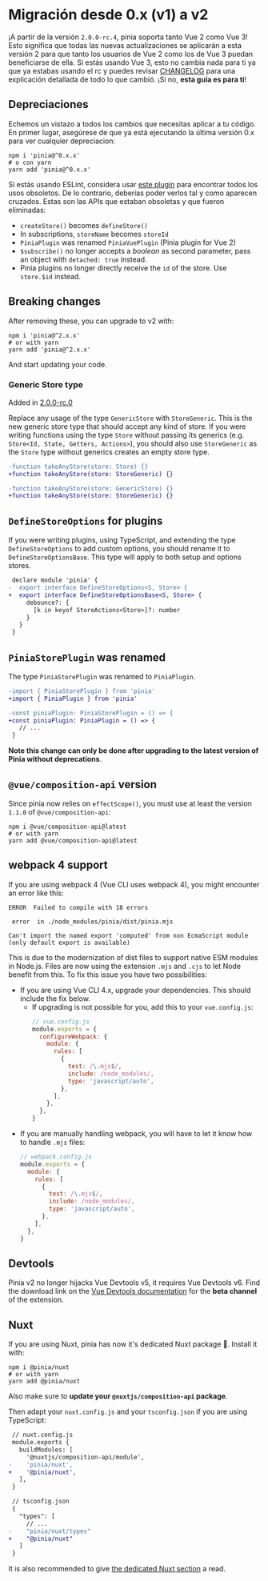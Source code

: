 # Migración desde 0.x (v1) a v2

¡A partir de la versión `2.0.0-rc.4`, pinia soporta tanto Vue 2 como Vue 3! Esto significa que todas las nuevas actualizaciones se aplicarán a esta versión 2 para que tanto los usuarios de Vue 2 como los de Vue 3 puedan beneficiarse de ella. Si estás usando Vue 3, esto no cambia nada para ti ya que ya estabas usando el rc y puedes revisar [CHANGELOG](https://github.com/vuejs/pinia/blob/v2/packages/pinia/CHANGELOG.md) para una explicación detallada de todo lo que cambió. ¡Si no, **esta guía es para ti**!

## Depreciaciones

Echemos un vistazo a todos los cambios que necesitas aplicar a tu código. En primer lugar, asegúrese de que ya está ejecutando la última versión 0.x para ver cualquier depreciacion:

```shell
npm i 'pinia@^0.x.x'
# o con yarn
yarn add 'pinia@^0.x.x'
```

Si estás usando ESLint, considera usar [este plugin](https://github.com/gund/eslint-plugin-deprecation) para encontrar todos los usos obsoletos. De lo contrario, deberías poder verlos tal y como aparecen cruzados. Estas son las APIs que estaban obsoletas y que fueron eliminadas:

- `createStore()` becomes `defineStore()`
- In subscriptions, `storeName` becomes `storeId`
- `PiniaPlugin` was renamed `PiniaVuePlugin` (Pinia plugin for Vue 2)
- `$subscribe()` no longer accepts a _boolean_ as second parameter, pass an object with `detached: true` instead.
- Pinia plugins no longer directly receive the `id` of the store. Use `store.$id` instead.

## Breaking changes

After removing these, you can upgrade to v2 with:

```shell
npm i 'pinia@^2.x.x'
# or with yarn
yarn add 'pinia@^2.x.x'
```

And start updating your code.

### Generic Store type

Added in [2.0.0-rc.0](https://github.com/vuejs/pinia/blob/v2/packages/pinia/CHANGELOG.md#200-rc0-2021-07-28)

Replace any usage of the type `GenericStore` with `StoreGeneric`. This is the new generic store type that should accept any kind of store. If you were writing functions using the type `Store` without passing its generics (e.g. `Store<Id, State, Getters, Actions>`), you should also use `StoreGeneric` as the `Store` type without generics creates an empty store type.

```diff
-function takeAnyStore(store: Store) {}
+function takeAnyStore(store: StoreGeneric) {}

-function takeAnyStore(store: GenericStore) {}
+function takeAnyStore(store: StoreGeneric) {}
```

## `DefineStoreOptions` for plugins

If you were writing plugins, using TypeScript, and extending the type `DefineStoreOptions` to add custom options, you should rename it to `DefineStoreOptionsBase`. This type will apply to both setup and options stores.

```diff
 declare module 'pinia' {
-  export interface DefineStoreOptions<S, Store> {
+  export interface DefineStoreOptionsBase<S, Store> {
     debounce?: {
       [k in keyof StoreActions<Store>]?: number
     }
   }
 }
```

## `PiniaStorePlugin` was renamed

The type `PiniaStorePlugin` was renamed to `PiniaPlugin`.

```diff
-import { PiniaStorePlugin } from 'pinia'
+import { PiniaPlugin } from 'pinia'

-const piniaPlugin: PiniaStorePlugin = () => {
+const piniaPlugin: PiniaPlugin = () => {
   // ...
 }
```

**Note this change can only be done after upgrading to the latest version of Pinia without deprecations**.

## `@vue/composition-api` version

Since pinia now relies on `effectScope()`, you must use at least the version `1.1.0` of `@vue/composition-api`:

```shell
npm i @vue/composition-api@latest
# or with yarn
yarn add @vue/composition-api@latest
```

## webpack 4 support

If you are using webpack 4 (Vue CLI uses webpack 4), you might encounter an error like this:

```
ERROR  Failed to compile with 18 errors

 error  in ./node_modules/pinia/dist/pinia.mjs

Can't import the named export 'computed' from non EcmaScript module (only default export is available)
```

This is due to the modernization of dist files to support native ESM modules in Node.js. Files are now using the extension `.mjs` and `.cjs` to let Node benefit from this. To fix this issue you have two possibilities:

- If you are using Vue CLI 4.x, upgrade your dependencies. This should include the fix below.
  - If upgrading is not possible for you, add this to your `vue.config.js`:
    ```js
    // vue.config.js
    module.exports = {
      configureWebpack: {
        module: {
          rules: [
            {
              test: /\.mjs$/,
              include: /node_modules/,
              type: 'javascript/auto',
            },
          ],
        },
      },
    }
    ```
- If you are manually handling webpack, you will have to let it know how to handle `.mjs` files:
  ```js
  // webpack.config.js
  module.exports = {
    module: {
      rules: [
        {
          test: /\.mjs$/,
          include: /node_modules/,
          type: 'javascript/auto',
        },
      ],
    },
  }
  ```

## Devtools

Pinia v2 no longer hijacks Vue Devtools v5, it requires Vue Devtools v6. Find the download link on the [Vue Devtools documentation](https://devtools.vuejs.org/guide/installation.html#chrome) for the **beta channel** of the extension.

## Nuxt

If you are using Nuxt, pinia has now it's dedicated Nuxt package 🎉. Install it with:

```shell
npm i @pinia/nuxt
# or with yarn
yarn add @pinia/nuxt
```

Also make sure to **update your `@nuxtjs/composition-api` package**.

Then adapt your `nuxt.config.js` and your `tsconfig.json` if you are using TypeScript:

```diff
 // nuxt.config.js
 module.exports {
   buildModules: [
     '@nuxtjs/composition-api/module',
-    'pinia/nuxt',
+    '@pinia/nuxt',
   ],
 }
```

```diff
 // tsconfig.json
 {
   "types": [
     // ...
-    "pinia/nuxt/types"
+    "@pinia/nuxt"
   ]
 }
```

It is also recommended to give [the dedicated Nuxt section](../ssr/nuxt.md) a read.
